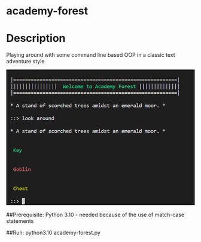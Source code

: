 # academy-forest
# Description 
Playing around with some command line based OOP in a classic text adventure style

![Academy Forest console view](academy-forest.png)

##Prerequisite:
   Python 3.10 - needed because of the use of match-case statements
 
##Run:
  python3.10 academy-forest.py
